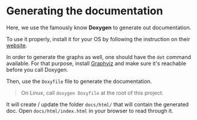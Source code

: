 # Generating the documentation

Here, we use the famously know __Doxygen__ to generate out documentation.

To use it properly, install it for your OS by following the instruction on their [website](https://www.doxygen.nl/i).

In order to generate the graphs as well, one should have the `dot` command available.
For that purpose, install [Graphviz](https://graphviz.org/download/) and make sure it's reachable before you call Doxygen.

Then, use the `Doxyfile` file to generate the documentation.

> On Linux, call `doxygen Doxyfile` at the root of this project.

It will create / update the folder `docs/html/` that will contain the generated doc.
Open `docs/html/index.html` in your browser to read through it.
